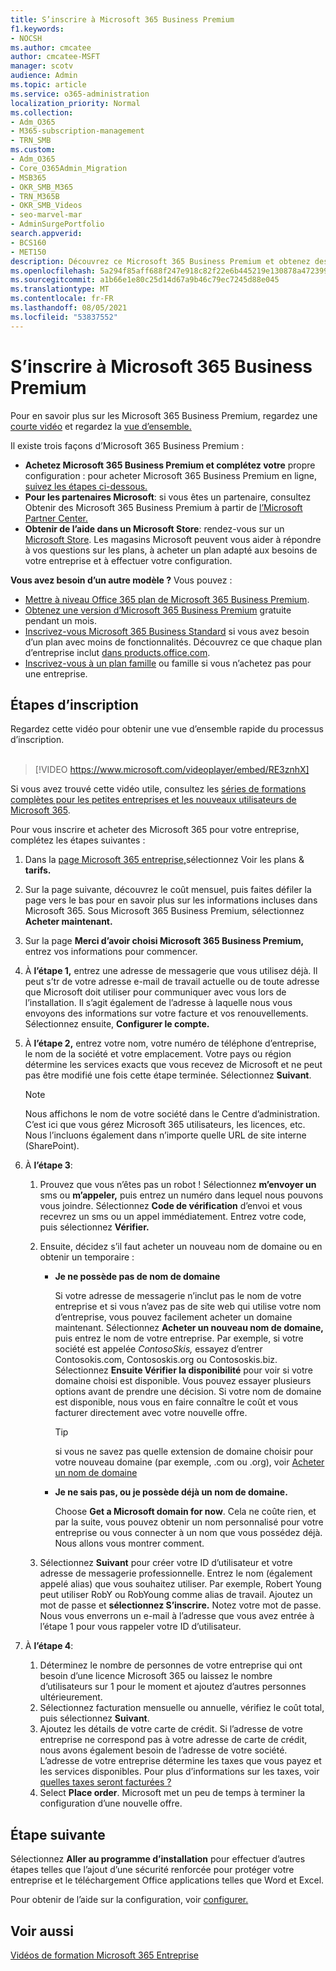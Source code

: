 ```yaml
---
title: S’inscrire à Microsoft 365 Business Premium
f1.keywords:
- NOCSH
ms.author: cmcatee
author: cmcatee-MSFT
manager: scotv
audience: Admin
ms.topic: article
ms.service: o365-administration
localization_priority: Normal
ms.collection:
- Adm_O365
- M365-subscription-management
- TRN_SMB
ms.custom:
- Adm_O365
- Core_O365Admin_Migration
- MSB365
- OKR_SMB_M365
- TRN_M365B
- OKR_SMB_Videos
- seo-marvel-mar
- AdminSurgePortfolio
search.appverid:
- BCS160
- MET150
description: Découvrez ce Microsoft 365 Business Premium et obtenez des instructions pas à pas pour vous inscrire à Microsoft 365 Business Premium.
ms.openlocfilehash: 5a294f85aff688f247e918c82f22e6b445219e130878a472399a42cd2cd3e49d
ms.sourcegitcommit: a1b66e1e80c25d14d67a9b46c79ec7245d88e045
ms.translationtype: MT
ms.contentlocale: fr-FR
ms.lasthandoff: 08/05/2021
ms.locfileid: "53837552"
---
```

# <a name="sign-up-for-microsoft-365-business-premium"></a>S’inscrire à Microsoft 365 Business Premium

Pour en savoir plus sur les Microsoft 365 Business Premium, regardez une [courte vidéo](../business-video/what-is-microsoft-365.md) et regardez la [vue d’ensemble.](microsoft-365-business-overview.md)

Il existe trois façons d’Microsoft 365 Business Premium :
- **Achetez Microsoft 365 Business Premium et complétez votre** propre configuration : pour acheter Microsoft 365 Business Premium en ligne, [suivez les étapes ci-dessous.](#sign-up-steps)
- **Pour les partenaires Microsoft**: si vous êtes un partenaire, consultez Obtenir des Microsoft 365 Business Premium à partir de [l’Microsoft Partner Center.](get-microsoft-365-business.md)
- **Obtenir de l’aide dans un Microsoft Store**: rendez-vous sur un [Microsoft Store](https://go.microsoft.com/fwlink/?linkid=2109652). Les magasins Microsoft peuvent vous aider à répondre à vos questions sur les plans, à acheter un plan adapté aux besoins de votre entreprise et à effectuer votre configuration.

**Vous avez besoin d’un autre modèle ?** Vous pouvez :
- [Mettre à niveau Office 365 plan de Microsoft 365 Business Premium](migrate-to-microsoft-365-business.md).
- [Obtenez une version d’Microsoft 365 Business Premium](https://go.microsoft.com/fwlink/p/?linkid=2102309) gratuite pendant un mois.
- [Inscrivez-vous Microsoft 365 Business Standard](https://go.microsoft.com/fwlink/p/?LinkID=510935) si vous avez besoin d’un plan avec moins de fonctionnalités. Découvrez ce que chaque plan d’entreprise inclut [dans products.office.com](https://go.microsoft.com/fwlink/?linkid=2109397).
- [Inscrivez-vous à un plan famille](https://go.microsoft.com/fwlink/?linkid=2109398) ou famille si vous n’achetez pas pour une entreprise. 

## <a name="sign-up-steps"></a>Étapes d’inscription

Regardez cette vidéo pour obtenir une vue d’ensemble rapide du processus d’inscription.<br><br>

> [!VIDEO https://www.microsoft.com/videoplayer/embed/RE3znhX] 

Si vous avez trouvé cette vidéo utile, consultez les [séries de formations complètes pour les petites entreprises et les nouveaux utilisateurs de Microsoft 365](https://support.microsoft.com/office/6ab4bbcd-79cf-4000-a0bd-d42ce4d12816).

Pour vous inscrire et acheter des Microsoft 365 pour votre entreprise, complétez les étapes suivantes :

1. Dans la [page Microsoft 365 entreprise,](https://go.microsoft.com/fwlink/?linkid=2109654)sélectionnez Voir les plans & **tarifs.** 
2. Sur la page suivante, découvrez le coût mensuel, puis faites défiler la page vers le bas pour en savoir plus sur les informations incluses dans Microsoft 365. Sous Microsoft 365 Business Premium, sélectionnez **Acheter maintenant.**
3. Sur la page **Merci d’avoir choisi Microsoft 365 Business Premium,** entrez vos informations pour commencer.
4. À **l’étape 1,** entrez une adresse de messagerie que vous utilisez déjà. Il peut s’tr de votre adresse e-mail de travail actuelle ou de toute adresse que Microsoft doit utiliser pour communiquer avec vous lors de l’installation. Il s’agit également de l’adresse à laquelle nous vous envoyons des informations sur votre facture et vos renouvellements. Sélectionnez ensuite, **Configurer le compte.**
5. À **l’étape 2,** entrez votre nom, votre numéro de téléphone d’entreprise, le nom de la société et votre emplacement. Votre pays ou région détermine les services exacts que vous recevez de Microsoft et ne peut pas être modifié une fois cette étape terminée. Sélectionnez **Suivant**.
    > [!NOTE]
    > Nous affichons le nom de votre société dans le Centre d’administration. C’est ici que vous gérez Microsoft 365 utilisateurs, les licences, etc. Nous l’incluons également dans n’importe quelle URL de site interne (SharePoint).
6. À **l’étape 3**:

    1. Prouvez que vous n’êtes pas un robot ! Sélectionnez **m’envoyer un** sms ou **m’appeler,** puis entrez un numéro dans lequel nous pouvons vous joindre. Sélectionnez **Code de vérification** d’envoi et vous recevrez un sms ou un appel immédiatement. Entrez votre code, puis sélectionnez **Vérifier.**
    2. Ensuite, décidez s’il faut acheter un nouveau nom de domaine ou en obtenir un temporaire :

        - **Je ne possède pas de nom de domaine** 
        
            Si votre adresse de messagerie n’inclut pas le nom de votre entreprise et si vous n’avez pas de site web qui utilise votre nom d’entreprise, vous pouvez facilement acheter un domaine maintenant. Sélectionnez **Acheter un nouveau nom de domaine,** puis entrez le nom de votre entreprise. Par exemple, si votre société est appelée *ContosoSkis,* essayez d’entrer Contosokis.com, Contososkis.org ou Contososkis.biz. Sélectionnez **Ensuite Vérifier la disponibilité** pour voir si votre domaine choisi est disponible. Vous pouvez essayer plusieurs options avant de prendre une décision. Si votre nom de domaine est disponible, nous vous en faire connaître le coût et vous facturer directement avec votre nouvelle offre. 
       
            > [!TIP]
            > si vous ne savez pas quelle extension de domaine choisir pour votre nouveau domaine (par exemple, .com ou .org), voir [Acheter un nom de domaine](../admin/get-help-with-domains/buy-a-domain-name.md)
        
        - **Je ne sais pas, ou je possède déjà un nom de domaine.** 
        
             Choose **Get a Microsoft domain for now**. Cela ne coûte rien, et par la suite, vous pouvez obtenir un nom personnalisé pour votre entreprise ou vous connecter à un nom que vous possédez déjà. Nous allons vous montrer comment.

    3. Sélectionnez **Suivant** pour créer votre ID d’utilisateur et votre adresse de messagerie professionnelle. Entrez le nom (également appelé alias) que vous souhaitez utiliser. Par exemple, Robert Young peut utiliser RobY ou RobYoung comme alias de travail. Ajoutez un mot de passe et **sélectionnez S’inscrire.** Notez votre mot de passe. Nous vous enverrons un e-mail à l’adresse que vous avez entrée à l’étape 1 pour vous rappeler votre ID d’utilisateur.
7. À **l’étape 4**: 

    1. Déterminez le nombre de personnes de votre entreprise qui  ont besoin d’une licence Microsoft 365 ou laissez le nombre d’utilisateurs sur 1 pour le moment et ajoutez d’autres personnes ultérieurement. 
    2. Sélectionnez facturation mensuelle ou annuelle, vérifiez le coût total, puis sélectionnez **Suivant**. 
    3. Ajoutez les détails de votre carte de crédit. Si l’adresse de votre entreprise ne correspond pas à votre adresse de carte de crédit, nous avons également besoin de l’adresse de votre société. L’adresse de votre entreprise détermine les taxes que vous payez et les services disponibles. Pour plus d’informations sur les taxes, voir [quelles taxes seront facturées ?](../commerce/billing-and-payments/tax-information.md)
    4. Select **Place order**. Microsoft met un peu de temps à terminer la configuration d’une nouvelle offre.

## <a name="whats-next"></a>Étape suivante

Sélectionnez **Aller au programme d’installation** pour effectuer d’autres étapes telles que l’ajout d’une sécurité renforcée pour protéger votre entreprise et le téléchargement Office applications telles que Word et Excel.

Pour obtenir de l’aide sur la configuration, voir [configurer.](set-up.md)

## <a name="see-also"></a>Voir aussi

[Vidéos de formation Microsoft 365 Entreprise](../business-video/index.yml)